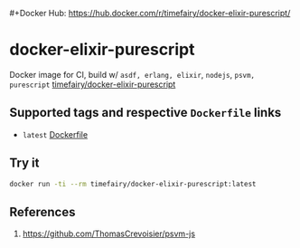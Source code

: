 \#+Docker Hub: <https://hub.docker.com/r/timefairy/docker-elixir-purescript/>


# docker-elixir-purescript

Docker image for CI, build w/ `asdf, erlang, elixir`, `nodejs`, `psvm, purescript` [timefairy/docker-elixir-purescript](https://hub.docker.com/r/timefairy/docker-elixir-purescript/)


## Supported tags and respective `Dockerfile` links

-   `latest` [Dockerfile](https://github.com/luckynum7/docker-elixir-purescript/blob/master/Dockerfile)


## Try it

```bash
docker run -ti --rm timefairy/docker-elixir-purescript:latest
```


## References

1.  <https://github.com/ThomasCrevoisier/psvm-js>
